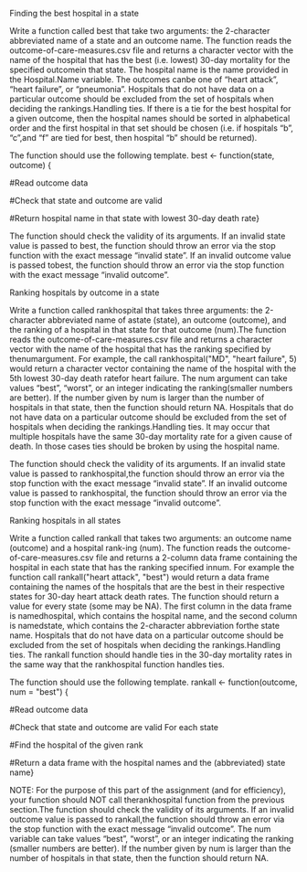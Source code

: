 Finding the best hospital in a state

Write a function called best that take two arguments:  the 2-character abbreviated name of a state and an outcome name.  The function reads the outcome-of-care-measures.csv file and returns a character vector with  the  name  of  the  hospital  that  has  the  best  (i.e.   lowest)  30-day  mortality  for  the  specified  outcomein that state.  The hospital name is the name provided in the Hospital.Name variable.  The outcomes canbe one of “heart attack”, “heart failure”, or “pneumonia”.  Hospitals that do not have data on a particular outcome should be excluded from the set of hospitals when deciding the rankings.Handling ties.  If there is a tie for the best hospital for a given outcome, then the hospital names should be sorted in alphabetical order and the first hospital in that set should be chosen (i.e.  if hospitals “b”, “c”,and “f” are tied for best, then hospital “b” should be returned).

The function should use the following template.
best <- function(state, outcome) {

#Read outcome data

#Check that state and outcome are valid

#Return hospital name in that state with lowest 30-day death rate}

The function should check the validity of its arguments. If an invalid state value is passed to best,  the function should throw an error via the stop function with the exact message “invalid state”.  If an invalid outcome value is passed tobest, the function should throw an error via the stop function with the exact message “invalid outcome”.



Ranking hospitals by outcome in a state

Write a function called rankhospital that takes three arguments:  the 2-character abbreviated name of astate (state), an outcome (outcome), and the ranking of a hospital in that state for that outcome (num).The function reads the outcome-of-care-measures.csv file and returns a character vector with the name of the hospital that has the ranking specified by thenumargument.  For example, the call rankhospital("MD", "heart failure", 5) would return a character vector containing the name of the hospital with the 5th lowest 30-day death ratefor heart failure.  The num argument can take values “best”, “worst”,  or an integer indicating the ranking(smaller numbers are better).  If the number given by num is larger than the number of hospitals in that state, then the function should return NA. Hospitals that do not have data on a particular outcome should be excluded from the set of hospitals when deciding the rankings.Handling ties.  It may occur that multiple hospitals have the same 30-day mortality rate for a given cause of death.  In those cases ties should be broken by using the hospital name.

The function should check the validity of its arguments.  If an invalid state value is passed to rankhospital,the function should throw an error via the stop function with the exact message “invalid state”.  If an invalid outcome value is passed to rankhospital, the function should throw an error via the stop function with the exact message “invalid outcome”.



Ranking hospitals in all states

Write a function called rankall that takes two arguments: an outcome name (outcome) and a hospital rank-ing (num).  The function reads the outcome-of-care-measures.csv file and returns a 2-column data frame containing the hospital in each state that has the ranking specified innum.  For example the function call rankall("heart attack", "best") would return a data frame containing the names of the hospitals that are the best in their respective states for 30-day heart attack death rates.  The function should return a value for every state (some may be NA). The first column in the data frame is namedhospital, which contains the hospital name, and the second column is namedstate, which contains the 2-character abbreviation forthe state name.  Hospitals that do not have data on a particular outcome should be excluded from the set of hospitals when deciding the rankings.Handling ties.  The rankall function should handle ties in the 30-day mortality rates in the same way that the rankhospital function handles ties. 

The function should use the following template.
rankall <- function(outcome, num = "best") {

#Read outcome data

#Check that state and outcome are valid For each state

#Find the hospital of the given rank

#Return a data frame with the hospital names and the (abbreviated) state name}
  
NOTE: For the purpose of this part of the assignment (and for efficiency), your function should NOT call therankhospital function from the previous section.The function should check the validity of its arguments.  If an invalid outcome value is passed to rankall,the function should throw an error via the stop function with the exact message “invalid outcome”.  The num variable can take values “best”, “worst”, or an integer indicating the ranking (smaller numbers are better). If the number given by num is larger than the number of hospitals in that state, then the function should return NA.
